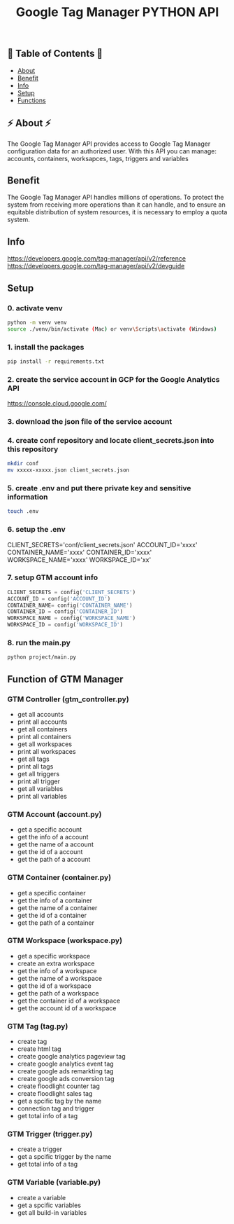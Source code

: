 <h1 align="center">Google Tag Manager PYTHON API</h1> <br>
<h2>🐍 Table of Contents 🐍</h2>

- [About](#about)
- [Benefit](#benefit)
- [Info](#info)
- [Setup](#setup)
- [Functions](#functions)

<h2>⚡ About ⚡ </h2>
The Google Tag Manager API provides access to Google Tag Manager configuration data for an authorized user. With this API you can manage: accounts, containers, worksapces, tags, triggers and variables

## Benefit
The Google Tag Manager API handles millions of operations. To protect the system from receiving more operations than it can handle, and to ensure an equitable distribution of system resources, it is necessary to employ a quota system.

## Info
https://developers.google.com/tag-manager/api/v2/reference
https://developers.google.com/tag-manager/api/v2/devguide

## Setup
### 0. activate venv
```bash
python -m venv venv
source ./venv/bin/activate (Mac) or venv\Scripts\activate (Windows)
```

### 1. install the packages

```bash
pip install -r requirements.txt
```

### 2. create the service account in GCP for the Google Analytics API
https://console.cloud.google.com/

### 3. download the json file of the service account

### 4. create conf repository and locate client_secrets.json into this repository

```bash
mkdir conf
mv xxxxx-xxxxx.json client_secrets.json
```

### 5. create .env and put there private key and sensitive information

```bash
touch .env
```

### 6. setup the .env
CLIENT_SECRETS='conf/client_secrets.json'
ACCOUNT_ID='xxxx'
CONTAINER_NAME='xxxx'
CONTAINER_ID='xxxx'
WORKSPACE_NAME='xxxx'
WORKSPACE_ID='xx'

### 7. setup GTM account info

```python
CLIENT_SECRETS = config('CLIENT_SECRETS')
ACCOUNT_ID = config('ACCOUNT_ID')
CONTAINER_NAME= config('CONTAINER_NAME')
CONTAINER_ID = config('CONTAINER_ID')
WORKSPACE_NAME = config('WORKSPACE_NAME')
WORKSPACE_ID = config('WORKSPACE_ID')
```

### 8. run the main.py
```bash
python project/main.py
```


## Function of GTM Manager
### GTM Controller (gtm_controller.py)
- get all accounts
- print all accounts 
- get all containers
- print all containers
- get all workspaces
- print all workspaces
- get all tags
- print all tags
- get all triggers
- print all trigger
- get all variables
- print all variables

### GTM Account (account.py)
- get a specific account
- get the info of a account
- get the name of a account
- get the id of a account
- get the path of a account

### GTM Container (container.py)
- get a specific container
- get the info of a container
- get the name of a container
- get the id of a container
- get the path of a container

### GTM Workspace (workspace.py)
- get a specific workspace
- create an extra workspace
- get the info of a workspace
- get the name of a workspace
- get the id of a workspace
- get the path of a workspace
- get the container id of a workspace
- get the account id of a workspace

### GTM Tag (tag.py)
- create tag
- create html tag
- create google analytics pageview tag
- create google analytics event tag
- create google ads remarkting tag
- create google ads conversion tag
- create floodlight counter tag
- create floodlight sales tag
- get a spcific tag by the name
- connection tag and trigger
- get total info of a tag

### GTM Trigger (trigger.py)
- create a trigger
- get a spcific trigger by the name
- get total info of a tag

### GTM Variable (variable.py)
- create a variable
- get a spcific variables
- get all build-in variables


